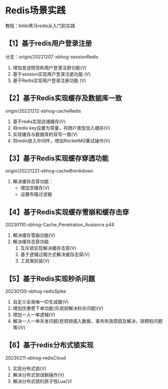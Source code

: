 # Redis场景实践
教程：bilibi黑马redis从入门到实践
## 【1】基于redis用户登录注册 
分支：origin/20221207-xbhog-sessionRedis
1. 增加发送短信和用户登录注册功能(V)
2. 基于session实现用户登录注册功能 (V) 
3. 基于Redis实现用户登录注册功能  (V)    
## 【2】基于Redis实现缓存及数据库一致
origin/20221212-xbhog-cacheRedis 
1. 基于redis实现店铺缓存(V)
2. 将redis key设置为常量，将商户类型加入缓存(V)
3. 实现缓存与数据库的双写一致(V)
4. 将redis放入中间件，增加RocketMQ重试操作(V)
## 【3】基于Redis实现缓存穿透功能 
origin/20221221-xbhog-cacheBrenkdown
1. 解决缓存击穿功能：
   - 增加空缓存(V)
   - 设置布隆过滤器
## 【4】基于Redis实现缓存雪崩和缓存击穿
20230110-xbhog-Cache_Penetration_Avalance p44
1. 解决缓存雪崩功能(V)
2. 解决缓存击穿功能
   1. 互斥锁实现解决缓存击穿(V)
   2. 基于逻辑过期方式解决缓存击穿(V)
   3. 工具类封装(V)
## 【5】基于Redis实现秒杀问题
20230130-xbhog-redisSpike
1. 自定义全局唯一ID生成器(V)
2. 增加优惠卷下单功能(乐观锁解决秒杀问题)(V)
3. 增加一人一单逻辑(V)
4. 解决一人一单并发问题(悲观锁插入数据，事务失效原因及解决，锁颗粒问题等)(V)
## 【6】基于redis分布式锁实现
20230211-xbhog-redisCloud
1. 实现分布式锁(V)
2. 解决分布式锁误删操作(V)
3. 解决分布式锁的原子性Lua(V)